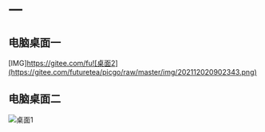 # 一

## 电脑桌面一

[IMG]https://gitee.com/fu![桌面2](https://gitee.com/futuretea/picgo/raw/master/img/202112020902343.png)

## 电脑桌面二

![桌面1](https://gitee.com/futuretea/picgo/raw/master/img/202112091039567.png)
